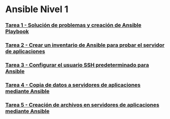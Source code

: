 # Ansible Nivel 1

### [Tarea 1 - Solución de problemas y creación de Ansible Playbook](https://github.com/javi-rod/kodekloud-engineer-tasks/tree/master/ESP/ANSIBLE/AnsibleN1/Tarea01_Solucionar_problemas_crear_playbook.md)

### [Tarea 2 - Crear un inventario de Ansible para probar el servidor de aplicaciones](https://github.com/javi-rod/kodekloud-engineer-tasks/tree/master/ESP/ANSIBLE/AnsibleN1/Tarea02_Crear_inventario.md)

### [Tarea 3 - Configurar el usuario SSH predeterminado para Ansible](https://github.com/javi-rod/kodekloud-engineer-tasks/tree/master/ESP/ANSIBLE/AnsibleN1/Tarea03_usario_ssh_predeterminado.md)

### [Tarea 4 - Copia de datos a servidores de aplicaciones mediante Ansible](https://github.com/javi-rod/kodekloud-engineer-tasks/tree/master/ESP/ANSIBLE/AnsibleN1/Tarea04_Copiar_datos_a_servidores.md)

### [Tarea 5 - Creación de archivos en servidores de aplicaciones mediante Ansible](https://github.com/javi-rod/kodekloud-engineer-tasks/tree/master/ESP/ANSIBLE/AnsibleN1/Tarea05_Crear_archivos_en_servidores.md)